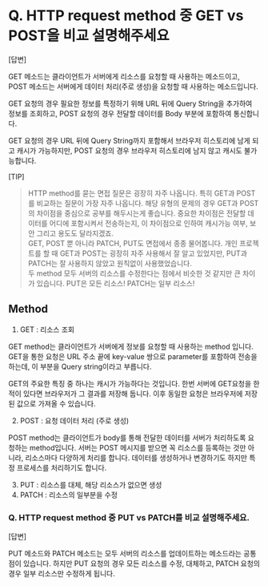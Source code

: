 # Q. HTTP request method 중 GET vs POST을 비교 설명해주세요

[답변]

GET 메소드는 클라이언트가 서버에게 리소스를 요청할 때 사용하는 메소드이고, POST 메소드는 서버에게 데이터 처리(주로 생성)을 요청할 때 사용하는 메소드입니다.

GET 요청의 경우 필요한 정보를 특정하기 위해 URL 뒤에 Query String을 추가하여 정보를 조회하고, POST 요청의 경우 전달할 데이터를 Body 부분에 포함하여 통신합니다.

GET 요청의 경우 URL 뒤에 Query String까지 포함해서 브라우저 히스토리에 남게 되고 캐시가 가능하지만, POST 요청의 경우 브라우저 히스토리에 남지 않고 캐시도 불가능합니다.

[TIP]

> HTTP method를 묻는 면접 질문은 굉장히 자주 나옵니다. 특히 GET과 POST를 비교하는 질문이 가장 자주 나옵니다. 해당 유형의 문제의 경우 GET과 POST의 차이점을 중심으로 공부를 해두시는게 좋습니다. 중요한 차이점은 전달할 데이터를 어디에 포함시켜서 전송하는지, 이 차이점으로 인하여 캐시가능 여부, 보안 그리고 용도도 달라지겠죠.<br>
> GET, POST 뿐 아니라 PATCH, PUT도 면접에서 종종 물어봅니다. 개인 프로젝트를 할 때 GET과 POST는 굉장히 자주 사용해서 잘 알고 있었지만, PUT과 PATCH는 잘 사용하지 않았고 원칙없이 사용했었습니다.<br>
> 두 method 모두 서버의 리소스를 수정한다는 점에서 비슷한 것 같지만 큰 차이가 있습니다. PUT은 모든 리소스! PATCH는 일부 리소스!

## Method

1. GET : 리소스 조회

GET method는 클라이언트가 서버에게 정보를 요청할 때 사용하는 method 입니다. GET을 통한 요청은 URL 주소 끝에 key-value 쌍으로 parameter를 포함하여 전송을 하는데, 이 부분을 Query string이라고 부릅니다.

GET의 주요한 특징 중 하나는 캐시가 가능하다는 것입니다. 한번 서버에 GET요청을 한 적이 있다면 브라우저가 그 결과를 저장해 둡니다. 이후 동일한 요청은 브라우저에 저장된 값으로 가져올 수 있습니다.

2. POST : 요청 데이터 처리 (주로 생성)

POST method는 클라이언트가 body를 통해 전달한 데이터를 서버가 처리하도록 요청하는 method입니다. 서버는 POST 메시지를 받으면 꼭 리소스를 등록하는 것만 아니라, 리소스마다 다양하게 처리를 합니다. 데이터를 생성하거나 변경하기도 하지만 특정 프로세스를 처리하기도 합니다.

3. PUT : 리소스를 대체, 해당 리소스가 없으면 생성
4. PATCH : 리소스의 일부분을 수정

### Q. HTTP request method 중 PUT vs PATCH를 비교 설명해주세요.

[답변]

PUT 메소드와 PATCH 메소드는 모두 서버의 리소스를 업데이트하는 메소드라는 공통점이 있습니다. 하지만 PUT 요청의 경우 모든 리소스를 수정, 대체하고, PATCH 요청의 경우 일부 리소스만 수정하게 됩니다.
